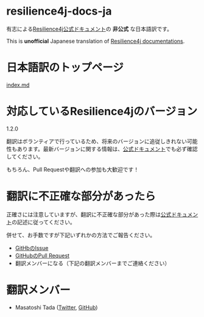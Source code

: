 # resilience4j-docs-ja
有志による[Resilience4j公式ドキュメント](https://resilience4j.readme.io/)の **非公式** な日本語訳です。

This is **unofficial** Japanese translation of [Resilience4j documentations](https://resilience4j.readme.io/).

# 日本語訳のトップページ
[index.md](index.md)

# 対応しているResilience4jのバージョン
1.2.0

翻訳はボランティアで行っているため、将来のバージョンに追従しきれない可能性もあります。最新バージョンに関する情報は、[公式ドキュメント](https://resilience4j.readme.io/)でも必ず確認してください。

もちろん、Pull Requestや翻訳への参加も大歓迎です！

# 翻訳に不正確な部分があったら
正確さには注意していますが、翻訳に不正確な部分があった際は[公式ドキュメント](https://resilience4j.readme.io/)の記述に従ってください。

併せて、お手数ですが下記いずれかの方法でご報告ください。

- [GitHbのIssue](https://github.com/resilience4j-docs-ja/resilience4j-docs-ja/issues)
- [GitHubのPull Request](https://github.com/resilience4j-docs-ja/resilience4j-docs-ja/pulls)
- 翻訳メンバーになる（下記の翻訳メンバーまでご連絡ください）

# 翻訳メンバー
- Masatoshi Tada ([Twitter](https://twitter.com/suke_masa), [GitHub](https://github.com/MasatoshiTada))